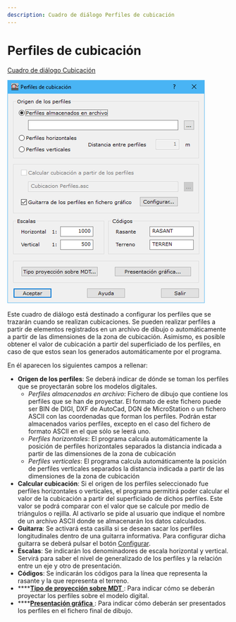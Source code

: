 ```yaml
---
description: Cuadro de diálogo Perfiles de cubicación
---
```


# Perfiles de cubicación

[Cuadro de diálogo Cubicación](./)

![Cuadro de di&#xE1;logo Perfiles de cubicaci&#xF3;n](../../../.gitbook/assets/image%20%2876%29.png)

Este cuadro de diálogo está destinado a configurar los perfiles que se trazarán cuando se realizan cubicaciones. Se pueden realizar perfiles a partir de elementos registrados en un archivo de dibujo o automáticamente a partir de las dimensiones de la zona de cubicación. Asimismo, es posible obtener el valor de cubicación a partir del superficiado de los perfiles, en caso de que estos sean los generados automáticamente por el programa.

En él aparecen los siguientes campos a rellenar:

* **Origen de los perfiles**: Se deberá indicar de dónde se toman los perfiles que se proyectarán sobre los modelos digitales.
  * _Perfiles almacenados en archivo_: Fichero de dibujo que contiene los perfiles que se han de proyectar. El formato de este fichero puede ser BIN de DIGI, DXF de AutoCad, DGN de MicroStation o un fichero ASCII con las coordenadas que forman los perfiles. Podrán estar almacenados varios perfiles, excepto en el caso del fichero de formato ASCII en el que sólo se leerá uno.
  * _Perfiles horizontales_: El programa calcula automáticamente la posición de perfiles horizontales separados la distancia indicada a partir de las dimensiones de la zona de cubicación
  * _Perfiles verticales_: El programa calcula automáticamente la posición de perfiles verticales separados la distancia indicada a partir de las dimensiones de la zona de cubicación
* **Calcular cubicación**: Si el origen de los perfiles seleccionado fue perfiles horizontales o verticales, el programa permitirá poder calcular el valor de la cubicación a partir del superficiado de dichos perfiles. Este valor se podrá comparar con el valor que se calcule por medio de triángulos o rejilla. Al activarlo se pide al usuario que indique el nombre de un archivo ASCII donde se almacenarán los datos calculados.
* **Guitarra**: Se activará esta casilla si se desean sacar los perfiles longitudinales dentro de una guitarra informativa. Para configurar dicha guitarra se deberá pulsar el botón [Configurar](../perfiles/guitarra.md).
* **Escalas**: Se indicarán los denominadores de escala horizontal y vertical. Servirá para saber el nivel de generalizado de los perfiles y la relación entre un eje y otro de presentación.
* **Códigos**: Se indicarán los códigos para la línea que representa la rasante y la que representa el terreno.
* \*\*\*\*[**Tipo de proyección sobre MDT** ](../perfiles/tipo-de-proyeccion.md): Para indicar cómo se deberán proyectar los perfiles sobre el modelo digital.
* \*\*\*\*[**Presentación gráfica** ](../perfiles/presentacion-grafica.md): Para indicar cómo deberán ser presentados los perfiles en el fichero final de dibujo.

